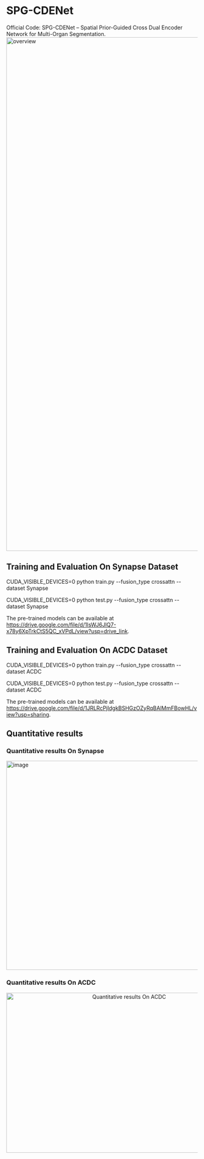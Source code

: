 # SPG-CDENet
Official Code: SPG-CDENet – Spatial Prior-Guided Cross Dual Encoder Network for Multi-Organ Segmentation.
<img width="3059" height="1349" alt="overview" src="https://github.com/user-attachments/assets/c988ced3-2ba2-4937-820d-0a2aef6e8c1b" />

## Training and Evaluation On Synapse Dataset

CUDA_VISIBLE_DEVICES=0  python train.py --fusion_type crossattn --dataset Synapse

CUDA_VISIBLE_DEVICES=0  python test.py --fusion_type crossattn --dataset Synapse

The pre-trained models can be available at https://drive.google.com/file/d/1IsWJ6JlQ7-x78y6XpTrkCtS5QC_xVPdL/view?usp=drive_link.

## Training and Evaluation On ACDC Dataset
CUDA_VISIBLE_DEVICES=0  python train.py --fusion_type crossattn --dataset ACDC

CUDA_VISIBLE_DEVICES=0  python test.py --fusion_type crossattn --dataset ACDC

The pre-trained models can be available at https://drive.google.com/file/d/1JRLRcPjIdgkBSHGzOZyRqBAlMmFBowHL/view?usp=sharing.


##  Quantitative results

### Quantitative results On Synapse
<img width="1299" height="549" alt="image" src="https://github.com/user-attachments/assets/70b87922-b5a1-45f6-af9c-98f3158ebd71" />

### Quantitative results On ACDC
<p align="center">
  <img src="https://github.com/user-attachments/assets/4215ecb0-d65f-41a8-893f-516f592b924f"
       alt="Quantitative results On ACDC"
       style="width:631px; height:420px;"/>
</p>


